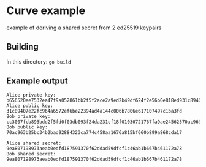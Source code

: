 # Curve example

example of deriving a shared secret from 2 ed25519 keypairs

## Building

In this directory: `go build`

## Example output

```
Alice private key: b656520ee7532ea47f9a052861bb2f5f2ace2a9ed2b49df624f2e56b0e818ed931c89407e22fc964a6572ef6be22394ad4a144c006b7806e617107497c1ba3fd
Alice public key: 31c89407e22fc964a6572ef6be22394ad4a144c006b7806e617107497c1ba3fd
Bob private key: cc3007fcb893bdd2f5fd0f03db093f24da231cf18f01030721767fa9ae24562570ac963b25bc34b2bad92884323ca774c458aa1676a815bf660b899a868cda17
Bob public key: 70ac963b25bc34b2bad92884323ca774c458aa1676a815bf660b899a868cda17

Alice shared secret: 9ea807198973aeab0edfd187591370f62ddad59dfcf1c46ab1b667b461172a78
Bob shared secret: 9ea807198973aeab0edfd187591370f62ddad59dfcf1c46ab1b667b461172a78
```
